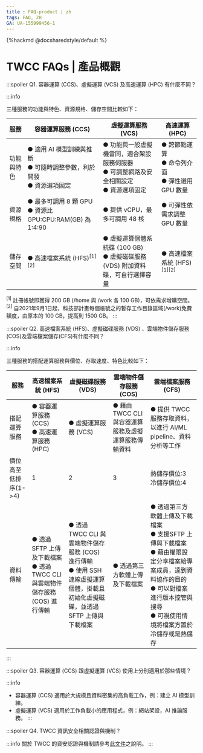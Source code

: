 ```yaml
---
title : FAQ-product | zh
tags: FAQ, ZH
GA: UA-155999456-1
---
```


{%hackmd @docsharedstyle/default %}

<style>
.fa-times{color:#ADADAD; font-size:25px}
.fa-check{color:#27a5bd; font-size:25px}
</style>


# TWCC FAQs | 產品概觀

:::spoiler Q1. 容器運算 (CCS)、虛擬運算 (VCS) 及高速運算 (HPC) 有什麼不同？

:::info

三種服務的功能與特色、資源規格、儲存空間比較如下：

| 服務       | 容器運算服務 (CCS)                                                       | 虛擬運算服務 (VCS)                                                     | 高速運算 (HPC) |
| -------- | -------- | -------- | -------- |
| 功能與特色 | ● 適用 AI 模型訓練與推斷<br>● 可隨時調整參數，利於開發<br>● 資源選項固定 | ● 功能與一般虛擬機雷同，適合架設服務伺服器<br>● 可調整網路及安全相關設定<br>● 資源選項固定 | ● 跨節點運算<br>● 命令列介面<br>● 彈性選用 GPU 數量          |
| 資源規格   | ● 最多可調用 8 顆 GPU<br>● 資源比 GPU:CPU:RAM(GB) 為 1:4:90              | ● 提供 vCPU，最多可調用 48 核                                                                   | ● 可彈性依<br>需求調整 GPU 數量       |
| 儲存空間   | ● 高速檔案系統 (HFS)<sup>[1][2]</sup>        | ● 虛擬運算個體系統碟 (100 GB)<br>● 虛擬磁碟服務 (VDS) 附加資料碟，可自行選擇容量                                                                   | ● 高速檔案系統 (HFS)<sup>[1][2]</sup>           |


<sup>[1]</sup> 註冊帳號即獲得 200 GB (/home 與 /work 各 100 GB)，可依需求增購空間。
<sup>[2]</sup> 自2021年9月1日起，科技部計畫每個帳號之的暫存工作目錄區域(/work)免費額度，由原本的 100 GB，提高到 1500 GB。
:::


:::spoiler Q2. 高速檔案系統 (HFS)、虛擬磁碟服務 (VDS) 、雲端物件儲存服務 (COS)及雲端檔案儲存(CFS)有什麼不同？

:::info

三種服務的搭配運算服務與價位、存取速度、特色比較如下：

| 服務 | 高速檔案系統 (HFS) | 虛擬磁碟服務 (VDS)     | 雲端物件儲存服務 (COS) |雲端檔案服務(CFS)|
| -------- | -------- | -------- | -------- |-------- |
| 搭配運算服務 | ● 容器運算服務 (CCS)<br>● 高速運算服務 (HPC)<br> | ● 虛擬運算服務 (VCS)<br> | ● 藉由 TWCC CLI 與容器運算服務及虛擬運算服務傳輸資料 <br> | ● 提供 TWCC 服務存取資料，以進行 AI/ML pipeline、資料分析等工作<br>|
| 價位高至低排序(1->4) | 1 | 2 | 3 |熱儲存價位:3<br>冷儲存價位:4|
| 資料傳輸 | ● 透過 SFTP 上傳及下載檔案<br> ● 透過 TWCC CLI 與雲端物件儲存服務 (COS) 進行傳輸 | ● 透過 TWCC CLI 與雲端物件儲存服務 (COS) 進行傳輸 <br> ● 使用 SSH 連線虛擬運算個體，掛載且初始化虛擬磁碟，並透過 SFTP 上傳與下載檔案| ● 透過第三方軟體上傳及下載檔案  <br>| ● 透過第三方軟體上傳及下載檔案 <br> ● 支援SFTP 上傳與下載檔案 <br>● 藉由權限設定分享檔案給專案成員，達到資料協作的目的 <br> ● 可以對檔案進行版本控管與搜尋 <br> ● 可視使用情境將檔案方置於冷儲存或是熱儲存<br> |
:::

:::spoiler Q3. 容器運算 (CCS) 跟虛擬運算 (VCS) 使用上分別適用於那些情境？

:::info
- 容器運算 (CCS) 適用於大規模且資料密集的高負載工作，例：建立 AI 模型訓練。
- 虛擬運算 (VCS) 適用於工作負載小的應用程式，例：網站架設，AI 推論服務。
:::

:::spoiler Q4. TWCC 資訊安全相關認證與機制？

:::info
關於 TWCC 的資安認證與機制請參考[<ins>此文件</ins>](https://man.twcc.ai/@twccdocs/doc-vcs-main-zh/https%3A%2F%2Fman.twcc.ai%2F%40twccdocs%2Fsecurity-overview-zh)之說明。
:::
